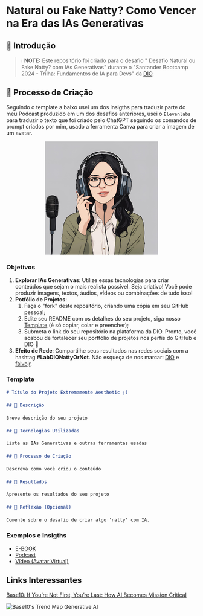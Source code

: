 # Natural ou Fake Natty? Como Vencer na Era das IAs Generativas

## 🚀 Introdução

> ℹ️ **NOTE:** Este repositório foi criado para o desafio "
> Desafio Natural ou Fake Natty? com IAs Generativas" durante o "Santander Bootcamp 2024 - Trilha: Fundamentos de IA para Devs" da [DIO](https://dio.me).

## 🧐 Processo de Criação

Seguindo o template a baixo usei um dos insigths para traduzir parte do meu Podcast produzido em um dos desafios anteriores, usei o `Elevenlabs` para traduzir o texto que foi criado pelo ChatGPT seguindo os comandos de prompt criados por mim, usado a ferramenta Canva para criar a imagem de um avatar.

<p align="center">
    <img 
    src=".github/assets/Pixel e Ponto.png"
    width="300"
    align="center"
/>
</p>
<p align="center">
  <audio style="text-decoration:none">
  <a href=".github/assets/0612 (2).mp4">preview do podcast-traduzido</a>
</audio>
</p>

### Objetivos

1. **Explorar IAs Generativas**: Utilize essas tecnologias para criar conteúdos que sejam o mais realista possível. Seja criativo! Você pode produzir imagens, textos, áudios, vídeos ou combinações de tudo isso!
1. **Potfólio de Projetos**:
   1. Faça o "fork" deste repositório, criando uma cópia em seu GitHub pessoal;
   2. Edite seu README com os detalhes do seu projeto, siga nosso [Template](#template) (é só copiar, colar e preencher);
   3. Submeta o link do seu repositório na plataforma da DIO. Pronto, você acabou de fortalecer seu portfólio de projetos nos perfis do GitHub e DIO 🚀
1. **Efeito de Rede**: Compartilhe seus resultados nas redes sociais com a hashtag **#LabDIONattyOrNot**. Não esqueça de nos marcar: [DIO](https://www.linkedin.com/school/dio-makethechange) e [falvojr](https://www.linkedin.com/in/falvojr).

### Template

```markdown
# Título do Projeto Extremamente Aesthetic ;)

## 📒 Descrição

Breve descrição do seu projeto

## 🤖 Tecnologias Utilizadas

Liste as IAs Generativas e outras ferramentas usadas

## 🧐 Processo de Criação

Descreva como você criou o conteúdo

## 🚀 Resultados

Apresente os resultados do seu projeto

## 💭 Reflexão (Opcional)

Comente sobre o desafio de criar algo 'natty' com IA.
```

### Exemplos e Insigths

- [E-BOOK](/exemplos/E-BOOK.md)
- [Podcast](/exemplos/PODCAST.md)
- [Vídeo (Avatar Virtual)](/exemplos/VIDEO.md)

## Links Interessantes

[Base10: If You’re Not First, You’re Last: How AI Becomes Mission Critical](https://base10.vc/post/generative-ai-mission-critical/)

![Base10's Trend Map Generative AI](https://github.com/digitalinnovationone/lab-natty-or-not/assets/730492/f4df26e8-f8f7-4419-8252-c69d73ea930c)
